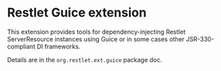 # Restlet Guice extension 

This extension provides tools for dependency-injecting Restlet
ServerResource instances using Guice or in some cases other 
JSR-330-compliant DI frameworks.

Details are in the `org.restlet.ext.guice` package doc.
